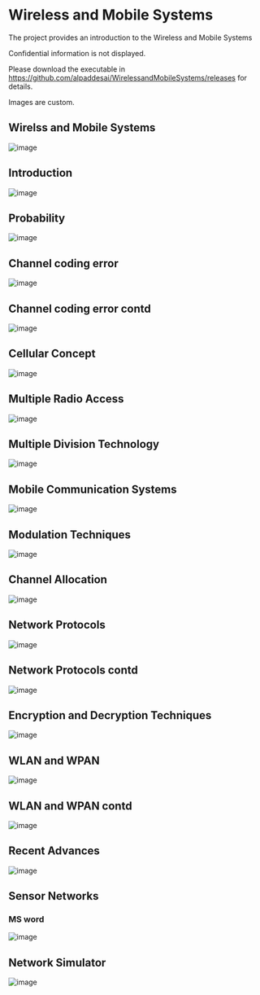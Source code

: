 # Wireless and Mobile Systems

The project provides an introduction to the Wireless and Mobile Systems

Confidential information is not displayed.

Please download the executable in https://github.com/alpaddesai/WirelessandMobileSystems/releases for details.

Images are custom.

## Wirelss and Mobile Systems
![image](MobileSystems.png)

## Introduction
![image](Introduction.png)

## Probability
![image](probability.png)

## Channel coding error
![image](ChannelCodingErrorControl.png)

## Channel coding error contd
![image](ChannelCodingErrorContd.png)

## Cellular Concept
![image](CellularConcept.png)

## Multiple Radio Access
![image](MultipleRadioAccess.png)

## Multiple Division Technology
![image](MultipleDivisionTechniques.png)

## Mobile Communication Systems
![image](MobileCommSystems.png)

## Modulation Techniques
![image](ModulationTechniques.png)

## Channel Allocation 
![image](ChannelAllocation.png)

## Network Protocols
![image](NetworkProtocols.png)

## Network Protocols contd
![image](NetworkProtocolsContd.png)

## Encryption and Decryption Techniques
![image](EncryptionDecryptionTechnique.png)

## WLAN and WPAN
![image](WLANWPAN.png)

## WLAN and WPAN contd
![image](WPANContd.png)

## Recent Advances
![image](RecentAdvances.png)

## Sensor Networks
### MS word
![image](SensorNetworks.png)

## Network Simulator
![image](NetworkSimulator.png)

